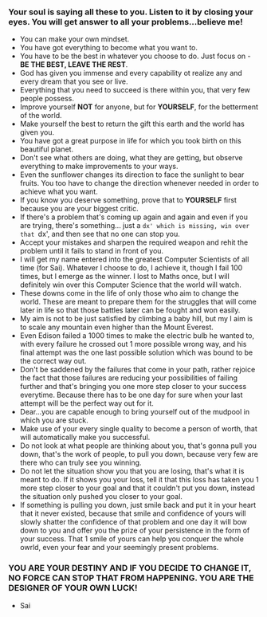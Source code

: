 ### Your soul is saying all these to you. Listen to it by closing your eyes. You will get answer to all your problems...believe me!

* You can make your own mindset. 
* You have got everything to become what you want to.
* You have to be the best in whatever you choose to do. Just focus on - **BE THE BEST, LEAVE THE REST**.
* God has given you immense and every capability ot realize any and every dream that you see or live.
* Everything that you need to succeed is there within you, that very few people possess.
* Improve yourself **NOT** for anyone, but for **YOURSELF**, for the betterment of the world.
* Make yourself the best to return the gift this earth and the world has given you.
* You have got a great purpose in life for which you took birth on this beautiful planet.
* Don't see what others are doing, what they are getting, but observe everything to make improvements to your ways.
* Even the sunflower changes its direction to face the sunlight to bear fruits. You too have to change the direction whenever needed in order to achieve what you want.
* If you know you deserve something, prove that to **YOURSELF** first because you are your biggest critic.
* If there's a problem that's coming up again and again and even if you are trying, there's something... just a `dx' which is missing, win over that `dx', and then see that no one can stop you.
* Accept your mistakes and sharpen the required weapon and rehit the problem until it fails to stand in front of you.
* I will get my name entered into the greatest Computer Scientists of all time (for Sai). Whatever I choose to do, I achieve it, though I fail 100 times, but I emerge as the winner. I lost to Maths once, but I will definitely win over this Computer Science that the world will watch.
* These downs come in the life of only those who aim to change the world. These are meant to prepare them for the struggles that will come later in life so that those battles later can be fought and won easily.
* My aim is not to be just satisfied by climbing a baby hill, but my I aim is to scale any mountain even higher than the Mount Everest.
* Even Edison failed a 1000 times to make the electric bulb he wanted to, with every failure he crossed out 1 more possible wrong way, and his final attempt was the one last possible solution which was bound to be the correct way out.
* Don't be saddened by the failures that come in your path, rather rejoice the fact that those failures are reducing your possibilities of failing further and that's bringing you one more step closer to your success everytime. Because there has to  be one day for sure when your last attempt will be the perfect way out for it.
* Dear...you are capable enough to bring yourself out of the mudpool in which you are stuck.
* Make use of your every single quality to become a person of worth, that will automatically make you successful.
* Do not look at what people are thinking about you, that's gonna pull you down, that's the work of people, to pull you down, because very few are there who can truly see you winning.
* Do not let the situation show you that you are losing, that's what it is meant to do. If it shows you your loss, tell it that this loss has taken you 1 more step closer to your goal and that it couldn't put you down, instead the situation only pushed you closer to your goal.
* If something is pulling you down, just smile back and put it in your heart that it never existed, because that smile and confidence of yours will slowly shatter the confidence of that problem and one day it will bow down to you and offer you the prize of your persistence in the form of your success. That 1 smile of yours can help you conquer the whole owrld, even your fear and your seemingly present problems.

### YOU ARE YOUR DESTINY AND IF YOU DECIDE TO CHANGE IT, NO FORCE CAN STOP THAT FROM HAPPENING. YOU ARE THE DESIGNER OF YOUR OWN LUCK!
- Sai
